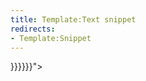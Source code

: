 ```yaml
---
title: Template:Text snippet
redirects:
- Template:Snippet
---
```


<div class="card text-snippet" data-audio="{{filepath:{<Audio src="{{{file|"/>}}}}}}">
<Audio src="{{{audio|{{{file|"/>}}}}}}
<div data-translate="true">$1</div>
</div>

